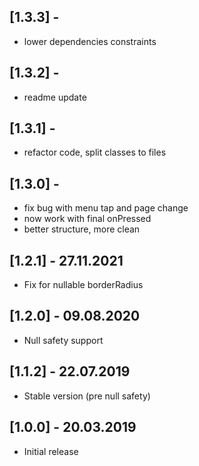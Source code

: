 ## [1.3.3] -
- lower dependencies constraints

## [1.3.2] -
- readme update

## [1.3.1] -
- refactor code, split classes to files

## [1.3.0] -
- fix bug with menu tap and page change
- now work with final onPressed
- better structure, more clean

## [1.2.1] - 27.11.2021

* Fix for nullable borderRadius

## [1.2.0] - 09.08.2020

* Null safety support

## [1.1.2] - 22.07.2019

* Stable version (pre null safety)

## [1.0.0] - 20.03.2019

* Initial release
